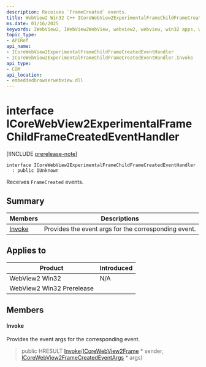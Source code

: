 ```yaml
---
description: Receives `FrameCreated` events.
title: WebView2 Win32 C++ ICoreWebView2ExperimentalFrameChildFrameCreatedEventHandler
ms.date: 01/16/2025
keywords: IWebView2, IWebView2WebView, webview2, webview, win32 apps, win32, edge, ICoreWebView2, ICoreWebView2Controller, browser control, edge html, ICoreWebView2ExperimentalFrameChildFrameCreatedEventHandler
topic_type: 
- APIRef
api_name:
- ICoreWebView2ExperimentalFrameChildFrameCreatedEventHandler
- ICoreWebView2ExperimentalFrameChildFrameCreatedEventHandler.Invoke
api_type:
- COM
api_location:
- embeddedbrowserwebview.dll
---
```


# interface ICoreWebView2ExperimentalFrameChildFrameCreatedEventHandler

[!INCLUDE [prerelease-note](../includes/prerelease-note.md)]

```
interface ICoreWebView2ExperimentalFrameChildFrameCreatedEventHandler
  : public IUnknown
```

Receives `FrameCreated` events.

## Summary

 Members                        | Descriptions
--------------------------------|---------------------------------------------
[Invoke](#invoke) | Provides the event args for the corresponding event.

## Applies to

Product                         | Introduced
--------------------------------|---------------------------------------------
WebView2 Win32            |    N/A
WebView2 Win32 Prerelease |    

## Members

#### Invoke

Provides the event args for the corresponding event.

> public HRESULT [Invoke](#invoke)([ICoreWebView2Frame](icorewebview2frame.md#icorewebview2frame) * sender, [ICoreWebView2FrameCreatedEventArgs](icorewebview2framecreatedeventargs.md#icorewebview2framecreatedeventargs) * args)

